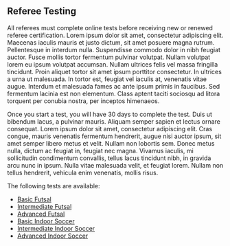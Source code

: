 ## Referee Testing

All referees must complete online tests before receiving new or renewed referee certification. Lorem ipsum dolor sit amet, consectetur adipiscing elit. Maecenas iaculis mauris et justo dictum, sit amet posuere magna rutrum. Pellentesque in interdum nulla. Suspendisse commodo dolor in nibh feugiat auctor. Fusce mollis tortor fermentum pulvinar volutpat. Nullam volutpat lorem eu ipsum volutpat accumsan. Nullam ultrices felis vel massa fringilla tincidunt. Proin aliquet tortor sit amet ipsum porttitor consectetur. In ultrices a urna ut malesuada. In tortor est, feugiat vel iaculis at, venenatis vitae augue. Interdum et malesuada fames ac ante ipsum primis in faucibus. Sed fermentum lacinia est non elementum. Class aptent taciti sociosqu ad litora torquent per conubia nostra, per inceptos himenaeos.

Once you start a test, you will have 30 days to complete the test. Duis ut bibendum lacus, a pulvinar mauris. Aliquam semper sapien et lectus ornare consequat. Lorem ipsum dolor sit amet, consectetur adipiscing elit. Cras congue, mauris venenatis fermentum hendrerit, augue nisi auctor ipsum, sit amet semper libero metus et velit. Nullam non lobortis sem. Donec metus nulla, dictum ac feugiat in, feugiat nec magna. Vivamus iaculis, mi sollicitudin condimentum convallis, tellus lacus tincidunt nibh, in gravida arcu nunc in ipsum. Nulla vitae malesuada velit, et feugiat lorem. Nullam non tellus hendrerit, vehicula enim venenatis, mollis risus.

The following tests are available:

* [Basic Futsal](http://daringfireball.net/projects/markdown/)
* [Intermediate Futsal](http://daringfireball.net/projects/markdown/)
* [Advanced Futsal](http://daringfireball.net/projects/markdown/)
* [Basic Indoor Soccer](http://daringfireball.net/projects/markdown/)
* [Intermediate Indoor Soccer](http://daringfireball.net/projects/markdown/)
* [Advanced Indoor Soccer](http://daringfireball.net/projects/markdown/)
